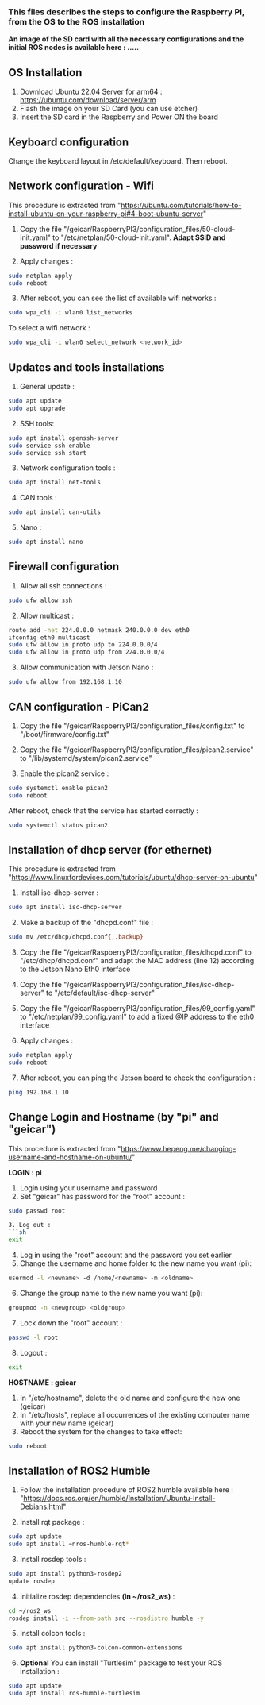 ### This files describes the steps to configure the Raspberry PI, from the OS to the ROS installation

**An image of the SD card with all the necessary configurations and the initial ROS nodes is available here : .....**



## OS Installation
1. Download Ubuntu 22.04 Server for arm64 : https://ubuntu.com/download/server/arm
2. Flash the image on your SD Card (you can use etcher)
3. Insert the SD card in the Raspberry and Power ON the board

## Keyboard configuration
Change the keyboard layout in /etc/default/keyboard. Then reboot.

## Network configuration - Wifi
This procedure is extracted from "https://ubuntu.com/tutorials/how-to-install-ubuntu-on-your-raspberry-pi#4-boot-ubuntu-server"

1. Copy the file "/geicar/RaspberryPI3/configuration_files/50-cloud-init.yaml" to "/etc/netplan/50-cloud-init.yaml". **Adapt SSID and password if necessary**

2. Apply changes :
```sh
sudo netplan apply
sudo reboot
```
3. After reboot, you can see the list of available wifi networks : 
```sh
sudo wpa_cli -i wlan0 list_networks
```
To select a wifi network : 
```sh
sudo wpa_cli -i wlan0 select_network <network_id>
```

## Updates and tools installations
1. General update :
```sh
sudo apt update
sudo apt upgrade
```

2. SSH tools:
```sh
sudo apt install openssh-server
sudo service ssh enable
sudo service ssh start
```

3. Network configuration tools :
```sh
sudo apt install net-tools
```

4. CAN tools :
```sh
sudo apt install can-utils
```

5. Nano :
```sh
sudo apt install nano
```

## Firewall configuration
1. Allow all ssh connections :
```sh
sudo ufw allow ssh
```

2. Allow multicast :
```sh
route add -net 224.0.0.0 netmask 240.0.0.0 dev eth0
ifconfig eth0 multicast
sudo ufw allow in proto udp to 224.0.0.0/4
sudo ufw allow in proto udp from 224.0.0.0/4
```

3. Allow communication with Jetson Nano :
```sh
sudo ufw allow from 192.168.1.10
```

## CAN configuration - PiCan2

1. Copy the file "/geicar/RaspberryPI3/configuration_files/config.txt" to "/boot/firmware/config.txt"

2. Copy the file "/geicar/RaspberryPI3/configuration_files/pican2.service" to "/lib/systemd/system/pican2.service"

3. Enable the pican2 service :
```sh
sudo systemctl enable pican2
sudo reboot
```
After reboot, check that the service has started correctly :
```sh
sudo systemctl status pican2
```

## Installation of dhcp server (for ethernet)
This procedure is extracted from "https://www.linuxfordevices.com/tutorials/ubuntu/dhcp-server-on-ubuntu"

1. Install isc-dhcp-server :
```sh
sudo apt install isc-dhcp-server
```
2. Make a backup of the "dhcpd.conf" file :
```sh
sudo mv /etc/dhcp/dhcpd.conf{,.backup}
```
3. Copy the file "/geicar/RaspberryPI3/configuration_files/dhcpd.conf" to "/etc/dhcp/dhcpd.conf" and adapt the MAC address (line 12) according to the Jetson Nano Eth0 interface 

4. Copy the file "/geicar/RaspberryPI3/configuration_files/isc-dhcp-server" to "/etc/default/isc-dhcp-server"

5. Copy the file "/geicar/RaspberryPI3/configuration_files/99_config.yaml" to "/etc/netplan/99_config.yaml" to add a fixed @IP address to the eth0 interface
 
6. Apply changes :
```sh
sudo netplan apply
sudo reboot
```

7. After reboot, you can ping the Jetson board to check the configuration :
```sh
ping 192.168.1.10
```

## Change Login and Hostname (by "pi" and "geicar")
This procedure is extracted from "https://www.hepeng.me/changing-username-and-hostname-on-ubuntu/"

**LOGIN : pi**
1. Login using your username and password
2. Set "geicar" has password for the "root" account :
```sh
sudo passwd root 

3. Log out :
```sh
exit
```

4. Log in using the "root" account and the password you set earlier
5. Change the username and home folder to the new name you want (pi):
```sh
usermod -l <newname> -d /home/<newname> -m <oldname>
```
6. Change the group name to the new name you want (pi):
```sh
groupmod -n <newgroup> <oldgroup> 
```
7. Lock down the "root" account :
```sh
passwd -l root
```
8. Logout :
```sh
exit
```

**HOSTNAME : geicar**

1. In "/etc/hostname", delete the old name and configure the new one (geicar)
2. In "/etc/hosts", replace all occurrences of the existing computer name with your new name (geicar)
3. Reboot the system for the changes to take effect:
```sh
sudo reboot
```


## Installation of ROS2 Humble
1. Follow the installation procedure of ROS2 humble available here : "https://docs.ros.org/en/humble/Installation/Ubuntu-Install-Debians.html"

2. Install rqt package :
```sh
sudo apt update
sudo apt install ~nros-humble-rqt*
```
3. Install rosdep tools :
```sh
sudo apt install python3-rosdep2
update rosdep
```

4. Initialize rosdep dependencies **(in ~/ros2_ws)** :
```sh
cd ~/ros2_ws
rosdep install -i --from-path src --rosdistro humble -y
```

5. Install colcon tools :
```sh
sudo apt install python3-colcon-common-extensions
```

6. **Optional** You can install "Turtlesim" package to test your ROS installation :
```sh
sudo apt update
sudo apt install ros-humble-turtlesim
```
